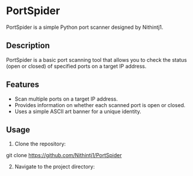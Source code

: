 # PortSpider

PortSpider is a simple Python port scanner designed by Nithintj1.

## Description

PortSpider is a basic port scanning tool that allows you to check the status (open or closed) of specified ports on a target IP address.

## Features

- Scan multiple ports on a target IP address.
- Provides information on whether each scanned port is open or closed.
- Uses a simple ASCII art banner for a unique identity.

## Usage

1. Clone the repository:

git clone https://github.com/Nithintj1/PortSpider


2. Navigate to the project directory:

